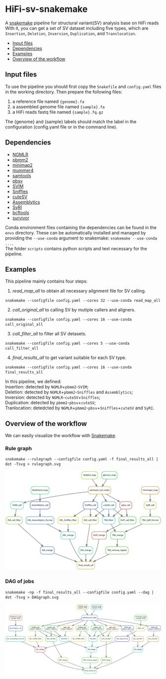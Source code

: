 HiFi-sv-snakemake
=================
A [snakemake](https://snakemake.readthedocs.io/en/stable/) pipeline for structural variant(SV) analysis base on HiFi reads <br>
With it, you can get a set of SV dataset including five types, which are `Insertion`, `Deletion`, `Inversion`, `Duplication`, and `Translocation`.

- [Input files](#input-files)
- [Dependencies](#Dependences)
- [Examples](#examples)
- [Overview of the workflow](#overview-of-the-workflow)

## Input files
To use the pipeline you should first copy the `Snakefile` and `config.yaml` files in the working directory. 
Then prepare the following files:
1. a reference file named `{genome}.fa`
2. a assembled genome file named `{sample}.fa`
3. a HiFi reads fastq file named `{sample}.fq.gz`

The {genome} and {sample} labels should match the label in the configuration (config.yaml file or in the command line).

## Dependencies
- [NGMLR](https://github.com/philres/ngmlr)
- [pbmm2](https://github.com/PacificBiosciences/pbmm2)
- [minimap2](https://github.com/lh3/minimap2)
- [mummer4](https://github.com/mummer4/mummer)
- [samtools](https://github.com/samtools/samtools)
- [pbsv](https://github.com/PacificBiosciences/pbsv)
- [SVIM](https://github.com/eldariont/svim)
- [Sniffles](https://github.com/fritzsedlazeck/Sniffles)
- [cuteSV](https://github.com/tjiangHIT/cuteSV)
- [Assemblytics](https://github.com/MariaNattestad/Assemblytics)
- [SyRI](https://github.com/schneebergerlab/syri)
- [bcftools](https://github.com/samtools/bcftools)
- [survivor](https://github.com/fritzsedlazeck/SURVIVOR)

Conda environment files containing the dependencies can be found in the `envs` directory. These can be automatically installed and managed by providing the `--use-conda` argument to snakemake: `snakemake --use-conda ...`.<br>
The folder `scripts` contains python scripts and text necessary for the pipeline.

## Examples
This pipeline mainly contains four steps:
1. *read_map_all* to obtain all necessary ailgnment file for SV calling.
```
snakemake --configfile config.yaml --cores 32 --use-conda read_map_all
```
2. *call_original_all* to calling SV by mutiple callers and aligners.
```
snakemake --configfile config.yaml --cores 16 --use-conda call_original_all
```
3. *call_filter_all* to filter all SV detasets.
```
snakemake --configfile config.yaml --cores 5 --use-conda call_filter_all
```
4. *final_results_all* to get variant suitable for each SV type.
```
snakemake --configfile config.yaml --cores 16 --use-conda final_results_all
```
In this pipeline, we defined:<br>
    Insertion: detected by `NGMLR`+`pbmm2`-`SVIM`;<br>
    Deletion: detected by `NGMLR`+`pbmm2`-`Sniffles` and `Assemblytics`;<br>
    Inversion: detected by `NGMLR`-`cuteSV`+`Sniffles`;<br>
    Duplication: detected by `pbmm2`-`pbsv`+`cuteSV`;<br>
    Tranlocation: detedcted by `NGMLR`+`pbmm2`-`pbsv`+`Sniffles`+`cuteSV` and `SyRI`.

## Overview of the workflow
We can easily visualize the workflow with [Snakemake](https://snakemake.readthedocs.io/en/stable/index.html).

### Rule graph
```
snakemake --rulegraph --configfile config.yaml -f final_results_all | dot -Tsvg > rulegraph.svg
```
![](imgs/rulegraph.svg)

### DAG of jobs
```
snakemake -np -f final_results_all --configfile config.yaml --dag | dot -Tsvg > DAGgraph.svg
```
![](imgs/DAGgraph.svg)
